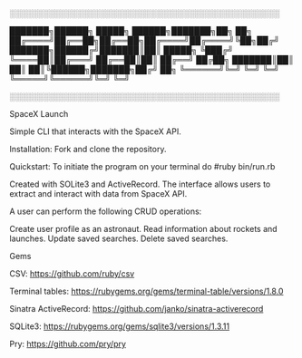    ░░░░░░░░░░░░░░░░░░░░░░░░░░░░░░░░░░░░░░░░░░░░░░░░
 
   ███████╗██████╗  █████╗  ██████╗███████╗██╗  ██╗
   ██╔════╝██╔══██╗██╔══██╗██╔════╝██╔════╝╚██╗██╔╝
   ███████╗██████╔╝███████║██║     █████╗   ╚███╔╝
   ╚════██║██╔═══╝ ██╔══██║██║     ██╔══╝   ██╔██╗
   ███████║██║     ██║  ██║╚██████╗███████╗██╔╝ ██╗
   ╚══════╝╚═╝     ╚═╝  ╚═╝ ╚═════╝╚══════╝╚═╝  ╚═╝
     
   ░░░░░░░░░░░░░░░░░░░░░░░░░░░░░░░░░░░░░░░░░░░░░░░░


SpaceX Launch 

Simple CLI that interacts with the SpaceX API.



Installation:
Fork and clone the repository. 


Quickstart:
To initiate the program on your terminal do #ruby bin/run.rb 




Created with SOLite3 and ActiveRecord. The interface allows users to extract and interact with data from SpaceX API.


A user can perform the following CRUD operations:

Create user profile as an astronaut.
Read information about rockets and launches.
Update saved searches.
Delete saved searches.



Gems

CSV:
https://github.com/ruby/csv

Terminal tables:
https://rubygems.org/gems/terminal-table/versions/1.8.0

Sinatra ActiveRecord:
https://github.com/janko/sinatra-activerecord

SQLite3:
https://rubygems.org/gems/sqlite3/versions/1.3.11

Pry:
https://github.com/pry/pry
